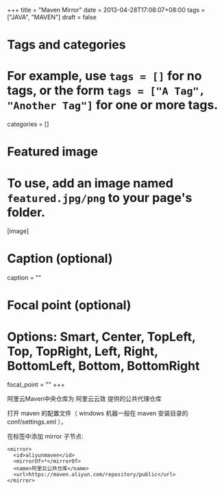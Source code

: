 +++
title = "Maven Mirror"
date = 2013-04-28T17:08:07+08:00
tags = ["JAVA", "MAVEN"]
draft = false

# Tags and categories
# For example, use `tags = []` for no tags, or the form `tags = ["A Tag", "Another Tag"]` for one or more tags.

categories = []

# Featured image
# To use, add an image named `featured.jpg/png` to your page's folder. 
[image]
  # Caption (optional)
  caption = ""

  # Focal point (optional)
  # Options: Smart, Center, TopLeft, Top, TopRight, Left, Right, BottomLeft, Bottom, BottomRight
  focal_point = ""
+++

阿里云Maven中央仓库为 阿里云云效 提供的公共代理仓库

打开 maven 的配置文件（ windows 机器一般在 maven 安装目录的 conf/settings.xml ），

在<mirrors></mirrors>标签中添加 mirror 子节点:

```
<mirror>
  <id>aliyunmaven</id>
  <mirrorOf>*</mirrorOf>
  <name>阿里云公共仓库</name>
  <url>https://maven.aliyun.com/repository/public</url>
</mirror>
```
